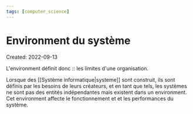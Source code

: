 ```yaml
---
tags: [computer_science] 
---
```

# Environment du système
Created: 2022-09-13

L'environment définit donc :: les limites d'une organisation.
<!--SR:!2022-09-22,6,230-->

Lorsque des [[Système informatique|systeme]] sont construit, ils sont définis par les besoins de leurs créateurs, et en tant que tels, les systèmes ne sont pas des entités indépendantes mais existent dans un environment. Cet environment affecte le fonctionnement et et les performances du système.
